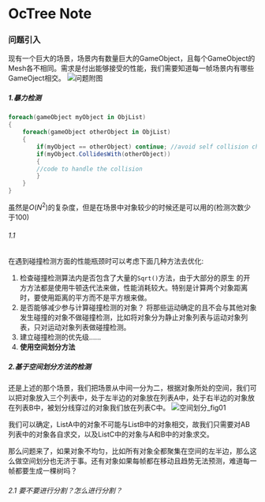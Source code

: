 # OcTree Note

### 问题引入
现有一个巨大的场景，场景内有数量巨大的GameObject，且每个GameObject的Mesh各不相同。需求是付出能够接受的性能，我们需要知道每一帧场景内有哪些GameOject相交。
![问题附图](https://uploads.gamedev.net/monthly_01_2014/ccs-13892-0-48142200-1389658066.png)
##### 1.暴力检测
```c#
foreach(gameObject myObject in ObjList)
{
	foreach(gameObject otherObject in ObjList) 
	{ 
		if(myObject == otherObject) continue; //avoid self collision check 
		if(myObject.CollidesWith(otherObject)) 
		{ 
		//code to handle the collision 
		} 
	} 
}
```
虽然是$O(N^2)$的复杂度，但是在场景中对象较少的时候还是可以用的(检测次数少于100)
###### 1.1
在遇到碰撞检测方面的性能瓶颈时可以考虑下面几种方法去优化:

1. 检查碰撞检测算法内是否包含了大量的`Sqrt()`方法，由于大部分的原生
的开方方法都是使用牛顿迭代法来做，性能消耗较大。特别是计算两个对象距离时，要使用距离的平方而不是平方根来做。
2. 是否能够减少参与计算碰撞检测的对象？
   将那些运动确定的且不会与其他对象发生碰撞的对象不做碰撞检测，比如将对象分为静止对象列表与运动对象列表，只对运动对象列表做碰撞检测。
3. 建立碰撞检测的优先级……
4. **使用空间划分方法**

##### 2.基于空间划分方法的检测
还是上述的那个场景，我们把场景从中间一分为二，根据对象所处的空间，我们可以把对象放入三个列表中，处于左半边的对象放在列表A中，处于右半边的对象放在列表B中，被划分线穿过的对象我们放在列表C中。
![空间划分_fig01](https://uploads.gamedev.net/monthly_01_2014/ccs-13892-0-11639700-1389661386.png)

我们可以确定，ListA中的对象不可能与ListB中的对象相交，故我们只需要对AB列表中的对象各自求交，以及ListC中的对象与A和B中的对象求交。

那么问题来了，如果对象不均匀，比如所有对象全都聚集在空间的左半边，那么这么做空间划分也无济于事。还有对象如果每帧都在移动且趋势无法预测，难道每一帧都要生成一棵树吗？

###### 2.1 要不要进行分割？怎么进行分割？
